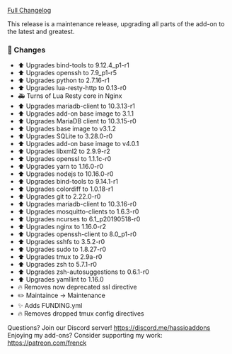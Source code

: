 [Full Changelog][changelog]

This release is a maintenance release, upgrading all parts of the add-on to the latest and greatest.

### 🔨 Changes

- :arrow_up: Upgrades bind-tools to 9.12.4_p1-r1
- :arrow_up: Upgrades openssh to 7.9_p1-r5
- :arrow_up: Upgrades python to 2.7.16-r1
- :arrow_up: Upgrades lua-resty-http to 0.13-r0
- :ambulance: Turns of Lua Resty core in Nginx
- :arrow_up: Upgrades mariadb-client to 10.3.13-r1
- :arrow_up: Upgrades add-on base image to 3.1.1
- :arrow_up: Upgrades MariaDB client to 10.3.15-r0
- :arrow_up: Upgrades base image to v3.1.2
- :arrow_up: Upgrades SQLite to 3.28.0-r0
- :arrow_up: Upgrades add-on base image to v4.0.1
- :arrow_up: Upgrades libxml2 to 2.9.9-r2
- :arrow_up: Upgrades openssl to 1.1.1c-r0
- :arrow_up: Upgrades yarn to 1.16.0-r0
- :arrow_up: Upgrades nodejs to 10.16.0-r0
- :arrow_up: Upgrades bind-tools to 9.14.1-r1
- :arrow_up: Upgrades colordiff to 1.0.18-r1
- :arrow_up: Upgrades git to 2.22.0-r0
- :arrow_up: Upgrades mariadb-client to 10.3.16-r0
- :arrow_up: Upgrades mosquitto-clients to 1.6.3-r0
- :arrow_up: Upgrades ncurses to 6.1_p20190518-r0
- :arrow_up: Upgrades nginx to 1.16.0-r2
- :arrow_up: Upgrades openssh-client to 8.0_p1-r0
- :arrow_up: Upgrades sshfs to 3.5.2-r0
- :arrow_up: Upgrades sudo to 1.8.27-r0
- :arrow_up: Upgrades tmux to 2.9a-r0
- :arrow_up: Upgrades zsh to 5.7.1-r0
- :arrow_up: Upgrades zsh-autosuggestions to 0.6.1-r0
- :arrow_up: Upgrades yamllint to 1.16.0
- :fire: Removes now deprecated ssl directive
- :pencil2: Maintaince -> Maintenance
- :sparkles: Adds FUNDING.yml
- :fire: Removes dropped tmux config directives

[changelog]: https://github.com/hassio-addons/addon-ide/compare/v1.0.0...v2.0.0

Questions? Join our Discord server! https://discord.me/hassioaddons
Enjoying my add-ons? Consider supporting my work: https://patreon.com/frenck